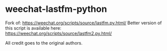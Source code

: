 weechat-lastfm-python
=====================
Fork of: https://weechat.org/scripts/source/lastfm.py.html/
Better version of this script is available here: https://weechat.org/scripts/source/lastfm2.py.html/

All credit goes to the original authors. 

